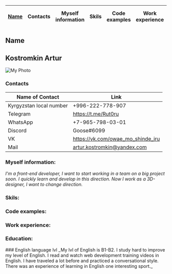 |[Name](#markdown-name)|Contacts|Myself information |Skils |Code examples|Work experience|Education|[English language lvl](#test)|
| ----- | ----- | ----- | ----- | ----- | ----- | ----- | ----- |

## Name

## Kostromkin Artur

![My Photo](/rsschool-cv/photo_Kostromkin_Artur.jpg)
### Contacts
| Name of Contact | Link |
| ------ | ------ |
|Kyrgyzstan local number| +996-222-778-907 |
|Telegram| <https://t.me/Rut0ru> |
|WhatsApp|+7-965-798-03-01|
|Discord| Goose#6099  |
|VK| <https://vk.com/owae_mo_shinde_iru>|
|Mail|<artur.kostromkin@yandex.com>|
### Myself information: 
_I'm a front-end developer, I want to start working in a team on a big project soon. I quickly learn and develop in this direction. Now I work as a 3D-designer, I want to change direction._
### Skils:
### Code examples:
### Work experience:
### Education:
<a id="test">
### English language lvl 
_My lvl of English is B1-B2. I study hard to improve my level of English. I read and watch web development training videos in English. I have traveled a lot before and practiced a conversational style. There was an experience of learning in English one interesting sport._
</a>
